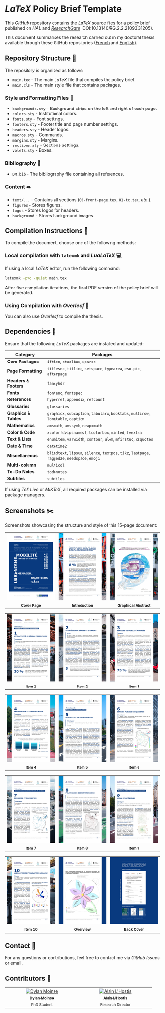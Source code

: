 # *LaTeX* Policy Brief Template

This *GitHub* repository contains the *LaTeX* source files for a policy brief published on *HAL* and [*ResearchGate*](http://dx.doi.org/10.13140/RG.2.2.21093.31205)
(DOI:10.13140/RG.2.2.21093.31205).

This document summarises the research carried out in my doctoral thesis available through these GitHub repositories ([French](https://github.com/dylan-moinse/PhD_Thesis_Dylan_MOINSE_French) and [English](https://github.com/dylan-moinse/PhD_Thesis_Dylan_MOINSE_English)).

## Repository Structure :open_file_folder:
The repository is organized as follows:

* `main.tex` - The main *LaTeX* file that compiles the policy brief.
* `main.cls` - The main style file that contains packages.

### Style and Formatting Files :art:
* `backgrounds.sty` - Background strips on the left and right of each page.
* `colors.sty` - Institutional colors.
* `fonts.sty` - Font settings.
* `footers.sty` - Footer title and page number settings.
* `headers.sty` - Header logos.
* `macros.sty` - Commands.
* `margins.sty` - Margins.
* `sections.sty` - Sections settings.
* `volets.sty` - Boxes.

### Bibliography :open_book:
* `DM.bib` - The bibliography file containing all references.

### Content :black_nib:
* `text/...` - Contains all sections (`00-front-page.tex`, `01-tc.tex`, *etc*.).
* `figures` - Stores figures.
* `logos` - Stores logos for headers.
* `background` - Stores background images.

## Compilation Instructions :arrows_counterclockwise:
To compile the document, choose one of the following methods:

### Local compilation with `latexmk` and *LuaLaTeX* :computer:

If using a local *LaTeX* editor, run the following command:

```sh
latexmk -pvc -quiet main.tex
```

After five compilation iterations, the final PDF version of the policy brief will be generated.

### Using Compilation with *Overleaf* :signal_strength:

You can also use *Overleaf* to compile the thesis.

## Dependencies :wrench:
Ensure that the following *LaTeX* packages are installed and updated:

| Category| Packages |
|-----------------------|-------------------------------------------------------------|
| **Core Packages** | `ifthen`, `etoolbox`, `xparse` |
| **Page Formatting** | `titlesec`, `titling`, `setspace`, `typearea`, `eso-pic`, `afterpage` |
| **Headers & Footers** | `fancyhdr` |
| **Fonts** | `fontenc`, `fontspec` |
| **References** | `hyperref`, `appendix`, `refcount` |
| **Glossaries** | `glossaries` |
| **Graphics & Tables** | `graphicx`, `subcaption`, `tabularx`, `booktabs`, `multirow`, `longtable`, `caption` |
| **Mathematics** | `amsmath`, `amssymb`, `newpxmath` |
| **Color & Code** | `xcolor[dvipsnames]`, `tcolorbox`, `minted`, `fvextra` |
| **Text & Lists** | `enumitem`, `varwidth`, `contour`, `ulem`, `mfirstuc`, `csquotes` |
| **Date & Time** | `datetime2` |
| **Miscellaneous** | `blindtext`, `lipsum`, `silence`, `textpos`, `tikz`, `lastpage`, `ragged2e`, `needspace`, `emoji` |
| **Multi-column** | `multicol` |
| **To-Do Notes** | `todonotes` |
| **Subfiles** | `subfiles` |

If using *TeX Live* or *MiKTeX*, all required packages can be installed via package managers.

## Screenshots :scissors:

Screenshots showcasing the structure and style of this 15-page document:

<table style="width: 100%;">
  <tbody>
    <tr>
      <td align="center" valign="top" style="width: 33%;">
        <img src="readme-pic/page_1.jpg" width="250px;" alt="Image 1"/>
        <br />
        <sub><b>Cover Page</b></sub>
      </td>
      <td align="center" valign="top" style="width: 33%;">
        <img src="readme-pic/page_2.jpg" width="250px;" alt="Image 2"/>
        <br />
        <sub><b>Introduction</b></sub>
      </td>
      <td align="center" valign="top" style="width: 33%;">
        <img src="readme-pic/page_3.jpg" width="250px;" alt="Image 3"/>
        <br />
        <sub><b>Graphical Abstract</b></sub>
      </td>
    </tr>
  </tbody>
</table>

<table style="width: 100%;">
  <tbody>
    <tr>
      <td align="center" valign="top" style="width: 33%;">
        <img src="readme-pic/page_4.jpg" width="250px;" alt="Image 1"/>
        <br />
        <sub><b>Item 1</b></sub>
      </td>
      <td align="center" valign="top" style="width: 33%;">
        <img src="readme-pic/page_5.jpg" width="250px;" alt="Image 2"/>
        <br />
        <sub><b>Item 2</b></sub>
      </td>
      <td align="center" valign="top" style="width: 33%;">
        <img src="readme-pic/page_6.jpg" width="250px;" alt="Image 3"/>
        <br />
        <sub><b>Item 3</b></sub>
      </td>
    </tr>
  </tbody>
</table>

<table style="width: 100%;">
  <tbody>
    <tr>
      <td align="center" valign="top" style="width: 33%;">
        <img src="readme-pic/page_7.jpg" width="250px;" alt="Image 1"/>
        <br />
        <sub><b>Item 4</b></sub>
      </td>
      <td align="center" valign="top" style="width: 33%;">
        <img src="readme-pic/page_8.jpg" width="250px;" alt="Image 2"/>
        <br />
        <sub><b>Item 5</b></sub>
      </td>
      <td align="center" valign="top" style="width: 33%;">
        <img src="readme-pic/page_9.jpg" width="250px;" alt="Image 3"/>
        <br />
        <sub><b>Item 6</b></sub>
      </td>
    </tr>
  </tbody>
</table>

<table style="width: 100%;">
  <tbody>
    <tr>
      <td align="center" valign="top" style="width: 33%;">
        <img src="readme-pic/page_10.jpg" width="250px;" alt="Image 1"/>
        <br />
        <sub><b>Item 7</b></sub>
      </td>
      <td align="center" valign="top" style="width: 33%;">
        <img src="readme-pic/page_11.jpg" width="250px;" alt="Image 2"/>
        <br />
        <sub><b>Item 8</b></sub>
      </td>
      <td align="center" valign="top" style="width: 33%;">
        <img src="readme-pic/page_12.jpg" width="250px;" alt="Image 3"/>
        <br />
        <sub><b>Item 9</b></sub>
      </td>
    </tr>
  </tbody>
</table>

<table style="width: 100%;">
  <tbody>
    <tr>
      <td align="center" valign="top" style="width: 33%;">
        <img src="readme-pic/page_13.jpg" width="250px;" alt="Image 1"/>
        <br />
        <sub><b>Item 10</b></sub>
      </td>
      <td align="center" valign="top" style="width: 33%;">
        <img src="readme-pic/page_14.jpg" width="250px;" alt="Image 2"/>
        <br />
        <sub><b>Overview</b></sub>
      </td>
      <td align="center" valign="top" style="width: 33%;">
        <img src="readme-pic/page_15.jpg" width="250px;" alt="Image 3"/>
        <br />
        <sub><b>Back Cover</b></sub>
      </td>
    </tr>
  </tbody>
</table>

## Contact :speech_balloon:
For any questions or contributions, feel free to contact me via *GitHub Issues* or email.

## Contributors :handshake:
<table style="width: 100%;">
  <tbody>
    <tr>
      <td align="center" valign="top" style="width: 25%;">
        <a href="https://github.com/dylan-moinse">
          <img src="https://www.lvmt.fr/wp-content/uploads/2020/12/mmexport1724838810337_2-150x190.jpg" width="100px;" alt="Dylan Moinse"/>
          <br />
          <sub><b>Dylan Moinse</b></sub>
        </a>
        <br />
        <sub>PhD Student</sub>
        <br />
        <a href="https://github.com/all-contributors/app/commits?author=dylan-moinse" title=""></a>
      </td>
      <td align="center" valign="top" style="width: 25%;">
        <a href="https://github.com/alainlhostis">
          <img src="https://www.lvmt.fr/wp-content/uploads/2016/12/IMG_20221123_102303_rognee-150x190.jpg" width="100px;" alt="Alain L'Hostis"/>
          <br />
          <sub><b>Alain L'Hostis</b></sub>
        </a>
        <br />
        <sub>Research Director</sub>
        <br />
        <a href="https://github.com/all-contributors/app/commits?author=alainlhostis" title=""></a>
      </td>
  </tbody>
</table>
